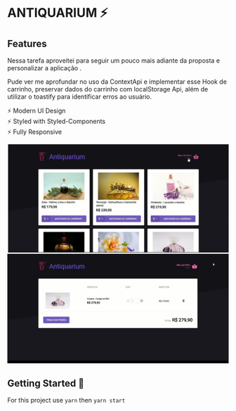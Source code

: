 # ANTIQUARIUM ⚡️ 

## Features

Nessa tarefa aproveitei para seguir um pouco mais adiante da proposta e personalizar a aplicação .

Pude ver me aprofundar no uso da ContextApi e implementar esse Hook de carrinho, preservar dados do carrinho com localStorage Api, além de utilizar o toastify para identificar erros ao usuário.

⚡️ Modern UI Design\
⚡️ Styled with Styled-Components\
⚡️ Fully Responsive

<img src="https://github.com/kali-r3i5/rocketshoes/blob/master/snapshot_kali.jpeg">
<br />
<img src="https://github.com/kali-r3i5/rocketshoes/blob/master/snapshot_kali2.jpeg">


## Getting Started 🚀

For this project use `yarn` then `yarn start`
